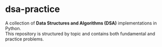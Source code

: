 # dsa-practice

A collection of **Data Structures and Algorithms (DSA)** implementations in Python.  
This repository is structured by topic and contains both fundamental and practice problems.